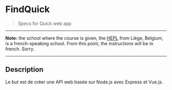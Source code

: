 # FindQuick

> Specs for Quick web app

* * *

**Note:** the school where the course is given, the [HEPL](http://www.provincedeliege.be/hauteecole) from Liège, Belgium, is a french-speaking school. From this point, the instructions will be in french. Sorry.

* * *

## Description

Le but est de créer une API web basée sur Node.js avec Express et Vue.js. 

